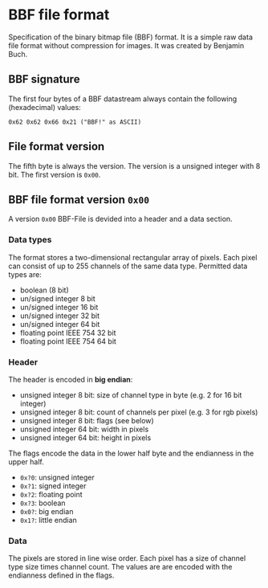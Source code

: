 # BBF file format

Specification of the binary bitmap file (BBF) format. It is a simple raw data file format without compression for images. It was created by Benjamin Buch.

## BBF signature

The first four bytes of a BBF datastream always contain the following (hexadecimal) values:

```text
0x62 0x62 0x66 0x21 ("BBF!" as ASCII)
```

## File format version

The fifth byte is always the version. The version is a unsigned integer with 8 bit. The first version is `0x00`.

## BBF file format version `0x00`

A version `0x00` BBF-File is devided into a header and a data section.

### Data types

The format stores a two-dimensional rectangular array of pixels. Each pixel can consist of up to 255 channels of the same data type. Permitted data types are:

* boolean (8 bit)
* un/signed integer 8 bit
* un/signed integer 16 bit
* un/signed integer 32 bit
* un/signed integer 64 bit
* floating point IEEE 754 32 bit
* floating point IEEE 754 64 bit

### Header

The header is encoded in **big endian**:

* unsigned integer 8 bit: size of channel type in byte (e.g. 2 for 16 bit integer)
* unsigned integer 8 bit: count of channels per pixel (e.g. 3 for rgb pixels)
* unsigned integer 8 bit: flags (see below)
* unsigned integer 64 bit: width in pixels
* unsigned integer 64 bit: height in pixels

The flags encode the data in the lower half byte and the endianness in the upper half.

* `0x?0`: unsigned integer
* `0x?1`: signed integer
* `0x?2`: floating point
* `0x?3`: boolean
* `0x0?`: big endian
* `0x1?`: little endian

### Data

The pixels are stored in line wise order. Each pixel has a size of channel type size times channel count. The values are are encoded with the endianness defined in the flags.

